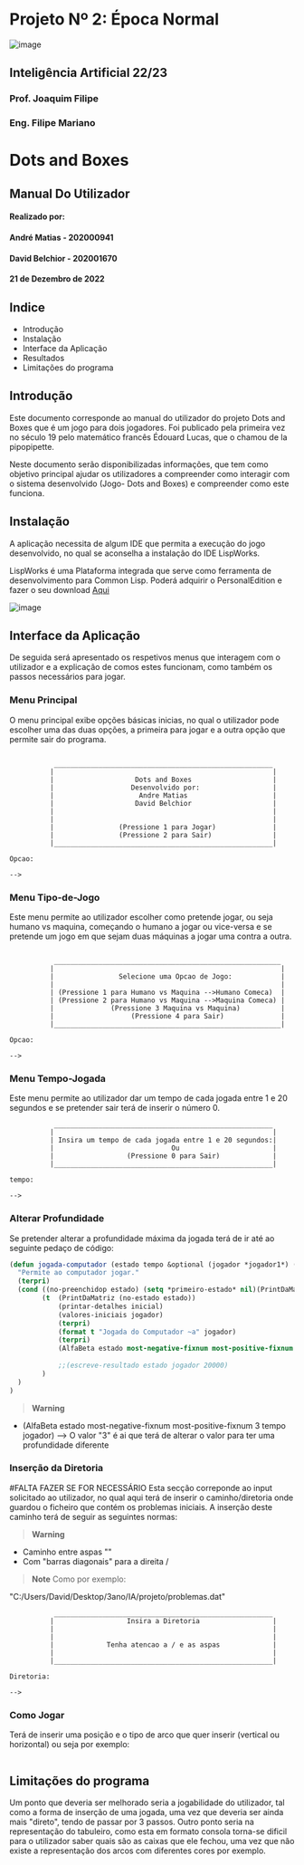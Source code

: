 # Projeto Nº 2: Época Normal
![image](https://user-images.githubusercontent.com/76535435/208324726-69dc1bec-cdeb-4446-b659-0055c1ddd4bc.png)
## Inteligência Artificial 22/23
### Prof. Joaquim Filipe
### Eng. Filipe Mariano

# Dots and Boxes
## Manual Do Utilizador
#### Realizado por:
#### André Matias - 202000941
#### David Belchior - 202001670
#### 21 de Dezembro de 2022

## Indice

* Introdução
* Instalação
* Interface da Aplicação
* Resultados
* Limitações do programa

## Introdução
Este documento corresponde ao manual do utilizador do projeto Dots and Boxes que é um jogo para dois jogadores. Foi publicado pela primeira vez no século 19 pelo matemático francês Édouard Lucas, que o chamou de la pipopipette.

Neste documento serão disponibilizadas informações, que tem como objetivo principal ajudar os utilizadores a compreender 
como interagir com o sistema desenvolvido (Jogo- Dots and Boxes) e compreender como este funciona.

## Instalação

A aplicação necessita de algum IDE que permita a execução do jogo desenvolvido, no qual se aconselha a instalação do IDE LispWorks.

LispWorks é uma Plataforma integrada que serve como ferramenta de desenvolvimento para Common Lisp. Poderá adquirir o PersonalEdition e fazer o seu download [Aqui](http://www.lispworks.com/products/lispworks.html)

![image](https://user-images.githubusercontent.com/76535435/208490754-d3c80aa9-4556-4fae-87b5-a5c755f775ab.png)


## Interface da Aplicação

De seguida será apresentado os respetivos menus que interagem com o utilizador e a explicação de comos estes funcionam, como também os passos necessários para jogar.

### Menu Principal

O menu principal exibe opções básicas inicias, no qual o utilizador pode escolher uma das duas opções, a primeira para jogar e a outra opção que permite sair do programa.

```

           ______________________________________________________
          |                                                      |
          |                    Dots and Boxes                    |
          |                   Desenvolvido por:                  |
          |                     Andre Matias                     |
          |                    David Belchior                    |
          |                                                      |
          |                                                      |
          |                (Pressione 1 para Jogar)              |
          |                (Pressione 2 para Sair)               |
          |______________________________________________________|

Opcao:

--> 

```

### Menu Tipo-de-Jogo

Este menu permite ao utilizador escolher como pretende jogar, ou seja humano vs maquina, começando o  humano a jogar ou vice-versa e se pretende um jogo em que sejam duas máquinas a jogar uma contra a outra.

```

           ________________________________________________________
          |                                                        |
          |                Selecione uma Opcao de Jogo:            |
          |                                                        |
          | (Pressione 1 para Humano vs Maquina -->Humano Comeca)  |
          | (Pressione 2 para Humano vs Maquina -->Maquina Comeca) |
          |              (Pressione 3 Maquina vs Maquina)          |
          |                   (Pressione 4 para Sair)              |
          |________________________________________________________|

Opcao:

--> 

```

### Menu Tempo-Jogada

Este menu permite ao utilizador dar um tempo de cada jogada entre 1 e 20 segundos e se pretender sair terá de inserir o 
número 0.

```
           ______________________________________________________
          |                                                      |
          | Insira um tempo de cada jogada entre 1 e 20 segundos:|
          |                             Ou                       |
          |                  (Pressione 0 para Sair)             |
          |______________________________________________________|

tempo:

--> 

```

### Alterar Profundidade
Se pretender alterar a profundidade máxima da jogada terá de ir até ao seguinte pedaço de código:

```lisp
(defun jogada-computador (estado tempo &optional (jogador *jogador1*) (inicial t))
  "Permite ao computador jogar."
  (terpri)
  (cond ((no-preenchidop estado) (setq *primeiro-estado* nil)(PrintDaMatriz (no-estado estado)))
        (t  (PrintDaMatriz (no-estado estado))
            (printar-detalhes inicial)
            (valores-iniciais jogador)
            (terpri)
            (format t "Jogada do Computador ~a" jogador)
            (terpri)
            (AlfaBeta estado most-negative-fixnum most-positive-fixnum 3 tempo jogador)
            
            ;;(escreve-resultado estado jogador 20000)
        )
  ) 
)

```

> **Warning**
* (AlfaBeta estado most-negative-fixnum most-positive-fixnum 3 tempo jogador) --> O valor "3" é ai que terá de alterar o 
valor para ter uma profundidade diferente


### Inserção da Diretoria
#FALTA FAZER SE FOR NECESSÁRIO
Esta secção correponde ao input solicitado ao utilizador, no qual aqui terá de inserir o caminho/diretoria onde guardou o ficheiro que contém os problemas iniciais.
A inserção deste caminho terá de seguir as seguintes normas:

> **Warning**
* Caminho entre aspas ""
* Com "barras diagonais" para a direita /

> **Note**
Como por exemplo:

"C:/Users/David/Desktop/3ano/IA/projeto/problemas.dat"


```
           ______________________________________________________
          |                  Insira a Diretoria                  |
          |                                                      |
          |                                                      |
          |             Tenha atencao a / e as aspas             |
          |                                                      |
          |______________________________________________________|

Diretoria:

-->

```

### Como Jogar
Terá de inserir uma posição e o tipo de arco que quer inserir (vertical ou horizontal) ou seja por exemplo:


```

```


## Limitações do programa
Um ponto que deveria ser melhorado seria a jogabilidade do utilizador, tal como a forma de inserção de uma jogada, uma vez 
que deveria ser ainda mais "direto", tendo de passar por 3 passos. Outro ponto seria na representação do tabuleiro, como 
esta em formato consola torna-se dificil para o utilizador saber quais são as caixas que ele fechou, uma vez que não existe 
a representação dos arcos com diferentes cores por exemplo.





